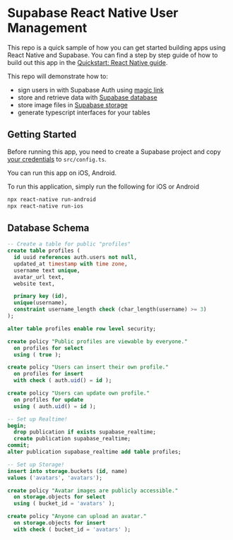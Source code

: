 # Supabase React Native User Management

This repo is a quick sample of how you can get started building apps using React Native and Supabase. You can find a step by step guide of how to build out this app in the [Quickstart: React Native guide](https://supabase.io/docs/guides/with-react-native).

This repo will demonstrate how to:

- sign users in with Supabase Auth using [magic link](https://supabase.io/docs/reference/dart/auth-signin#sign-in-with-magic-link)
- store and retrieve data with [Supabase database](https://supabase.io/docs/guides/database)
- store image files in [Supabase storage](https://supabase.io/docs/guides/storage)
- generate typescript interfaces for your tables

## Getting Started

Before running this app, you need to create a Supabase project and copy [your credentials](https://supabase.io/docs/guides/with-react-native#get-the-api-keys) to `src/config.ts`.

You can run this app on iOS, Android.

To run this application, simply run the following for iOS or Android

```bash
npx react-native run-android
npx react-native run-ios
```

## Database Schema

```sql
-- Create a table for public "profiles"
create table profiles (
  id uuid references auth.users not null,
  updated_at timestamp with time zone,
  username text unique,
  avatar_url text,
  website text,

  primary key (id),
  unique(username),
  constraint username_length check (char_length(username) >= 3)
);

alter table profiles enable row level security;

create policy "Public profiles are viewable by everyone."
  on profiles for select
  using ( true );

create policy "Users can insert their own profile."
  on profiles for insert
  with check ( auth.uid() = id );

create policy "Users can update own profile."
  on profiles for update
  using ( auth.uid() = id );

-- Set up Realtime!
begin;
  drop publication if exists supabase_realtime;
  create publication supabase_realtime;
commit;
alter publication supabase_realtime add table profiles;

-- Set up Storage!
insert into storage.buckets (id, name)
values ('avatars', 'avatars');

create policy "Avatar images are publicly accessible."
  on storage.objects for select
  using ( bucket_id = 'avatars' );

create policy "Anyone can upload an avatar."
  on storage.objects for insert
  with check ( bucket_id = 'avatars' );
```
